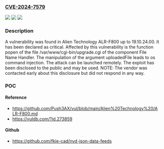 ### [CVE-2024-7579](https://cve.mitre.org/cgi-bin/cvename.cgi?name=CVE-2024-7579)
![](https://img.shields.io/static/v1?label=Product&message=ALR-F800&color=blue)
![](https://img.shields.io/static/v1?label=Version&message=%3D%2019.10.0%20&color=brighgreen)
![](https://img.shields.io/static/v1?label=Vulnerability&message=CWE-78%20OS%20Command%20Injection&color=brighgreen)

### Description

A vulnerability was found in Alien Technology ALR-F800 up to 19.10.24.00. It has been declared as critical. Affected by this vulnerability is the function popen of the file /var/www/cgi-bin/upgrade.cgi of the component File Name Handler. The manipulation of the argument uploadedFile leads to os command injection. The attack can be launched remotely. The exploit has been disclosed to the public and may be used. NOTE: The vendor was contacted early about this disclosure but did not respond in any way.

### POC

#### Reference
- https://github.com/Push3AX/vul/blob/main/Alien%20Technology%20/ALR-F800.md
- https://vuldb.com/?id.273859

#### Github
- https://github.com/fkie-cad/nvd-json-data-feeds

